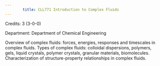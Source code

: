 ```yaml
---
        title: CLL771 Introduction to Complex Fluids
---
```

Credits: 3 (3-0-0)

Department: Department of Chemical Engineering

Overview of complex fluids: forces, energies, responses and timescales in complex fluids. Types of complex fluids: colloidal dispersions, polymers, gels, liquid crystals, polymer crystals, granular materials, biomolecules. Characterization of structure-property relationships in complex fluids.